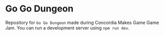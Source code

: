 # Go Go Dungeon

Repository for `Go Go Dungeon` made during Concordia Makes Game Game Jam. You can run a development server using `npm run dev`.

